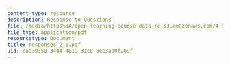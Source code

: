 ```yaml
---
content_type: resource
description: Response to Questions
file: /media/https%3A/open-learning-course-data-rc.s3.amazonaws.com/4-645-selected-topics-in-architecture-architecture-from-1750-to-the-present-fall-2004/eaa393583444481931c88ee3aa0f209f_responses_2_1.pdf
file_type: application/pdf
resourcetype: Document
title: responses_2_1.pdf
uid: eaa39358-3444-4819-31c8-8ee3aa0f209f
---
```

